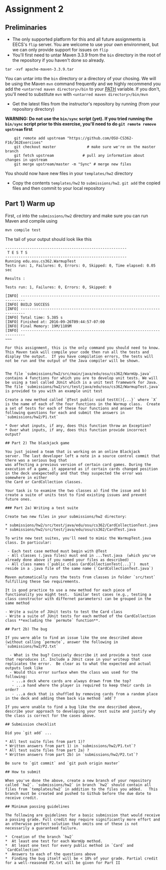 # Assignment 2

## Preliminaries

* The only supported platform for this and all future assignments is EECS's `flip` server. You are welcome to use your own environment, but we can only provide support for issues on `flip`
* You'll first need to untar Maven 3.3.9 from the `bin` directory in the root of the repository if you haven't done so already. 

~~~
tar -xvf apache-maven-3.3.9.tar
~~~

You can untar into the `bin` directory or a directory of your chosing. We will be using the Maven `mvn` command frequently and we highly recommend you add the `<untarred maven directory>/bin`  to your [PATH](https://kb.iu.edu/d/acar) variable.  If you don't, you'll need to substitute `mvn` with `<untarred maven directory>/bin/mvn` 

* Get the latest files from the instructor's repository by running (from your repository directory)

**WARNING: Do not use the `bin/sync` script (yet). If you tried running the `bin/sync` script prior to this exercise, you'll need to do `git remote remove upstream` first**
~~~
    git remote add upstream "https://github.com/OSU-CS362-F16/362Exercises"
    git checkout master              # make sure we're on the master branch
    git fetch upstream             # pull any information about changes in upstream
    git merge upstream/master -m "Sync" # merge new files
~~~

You should now have new files in your `templates/hw2` directory



* Copy the contents `templates/hw2` to `submissions/hw2`.  `git add` the copied files and then commit to your local repository

## Part 1) Warm up

First, `cd` into the `submissions/hw2` directory and make sure you can run Maven and compile using

`mvn compile test`

The tail of your output should look like this

~~~~
-------------------------------------------------------
 T E S T S
-------------------------------------------------------
Running edu.osu.cs362.WarmupTest
Tests run: 1, Failures: 0, Errors: 0, Skipped: 0, Time elapsed: 0.05 sec

Results :

Tests run: 1, Failures: 0, Errors: 0, Skipped: 0

[INFO] ------------------------------------------------------------------------
[INFO] BUILD SUCCESS
[INFO] ------------------------------------------------------------------------
[INFO] Total time: 5.385 s
[INFO] Finished at: 2016-09-26T09:44:57-07:00
[INFO] Final Memory: 19M/1109M
[INFO] ------------------------------------------------------------------------
~~~

For this assignment, this is the only command you should need to know.  This Maven task will compile your code then run all the tests and display the output.  If you have compilation errors, the tests will not be run and the output of the Java compiler will be shown.


The file `submissions/hw2/src/main/java/edu/osu/cs362/WarmUp.java` contains 4 functions for which you are to develop unit tests. We will be using a tool called JUnit which is a unit test framework for Java.  The file `submissions/hw2/src/test/java/edu/osu/cs362/WarmupTest.java` is provided to you with an example unit test

Create a new method called `@Test public void testX(){...}` where `X` is the name of each of the four functions in the Warmup class.  Create a set of tests for each of these four functions and answer the following questions for each and submit the answers in `submissions/hw2/P1.txt`

* Over what inputs, if any, does this function throw an Exception?
* Over what inputs, if any, does this function provide incorrect output?

## Part 2) The blackjack game

You just joined a team that is working on an online Blackjack
server. The last developer left a note in a source control commit that there was a serious bug that
was affecting a previous version of certain card games. During the
execution of a game, it appeared as if certain cards changed position in the deck unexpectedly and that they suspected the error was somewhere in either
the Card or CardCollection classes.

Your task is to examine the two classes a) find the issue and b)
create a suite of units test to find existing issues and prevent
future ones.

### Part 2a) Writing a test suite

Create two new files in your submissions/hw2 directory:

* submissions/hw2/src/test/java/edu/osu/cs362/CardCollectionTest.java 
* submissions/hw2/src/test/java/edu/osu/cs362/CardTest.java 

To write new test suites, you'll need to mimic the WarmupTest.java
class. In particular: 

 - Each test case method must begin with @Test
 - All classes (.java files) must end in ...Test.java  (which you've already done above if you named your files as described)
 - All class names (`public class CardCollectionTest{...}`)  must reside in a .java file of the same name (`CardCollectionTest.java`)
 
Maven automatically runs the tests from classes in folder `src/test` fulfilling these two requirements.

It is good practice to use a new method for each piece of
functionality you might test.  Similar test cases (e.g., testing a
class constructor with differnet parameters) can be grouped in the
same method

- Write a suite of JUnit tests to test the Card class
- Write a suite of JUnit tests for each method of the CardCollection class **excluding the `permute` function**. 

## Part 2b) The bug

If you were able to find an issue like the one described above (without calling `permute`, answer the following in `submissions/hw2/P2.txt`

  - What is the bug? Concisely describe it and provide a test case that reproduces it. Include a JUnit case in your writeup that replicates the error.  Be clear as to what the expected and actual outputs look like 
  - Would this error surface when the class was used for the following:
   - ...a deck where cards are always drawn from the top?
   - ...a hand where the player is required to keep their cards in order?
   - ...a deck that is shuffled by removing cards from a random place in the deck and adding them back via method `add`?

If you were unable to find a bug like the one described above, describe your approach to developing your test suite and justify why the class is correct for the cases above.

## Submission checklist

Did you `git add` ...

* All test suite files from part 1)?
* Written answers from part 1) in `submissions/hw2/P1.txt`?
* All test suite files from part 2a) ?
* Written answers from part 2b) in `submissions/hw2/P2.txt`?

Be sure to `git commit` and `git push origin master`

## How to submit

When you've done the above, create a new branch of your repository called `hw2`. `submissions/hw2` in branch `hw2` should contain all files from `templates/hw2` in addition to the files you added.   This branch must be created and pushed to Github before the due date to
receive credit.

## Minimum passing guidelines

The following are guidelines for a basic submission that would receive a passing grade. Full credit may require significantly more effort and an otherwise perfect solution that omits one of these is not necessarily a guaranteed failure.

*  Creation of the branch `hw2`
*  At least one test for each WarmUp method.
*  At least one test for every public method in `Card` and `CardCollection`
*  Answers to each of the questions above
*  Finding the bug itself will be < 10% of your grade. Partial credit for a well-reasoned P2.txt will be given for Part II


